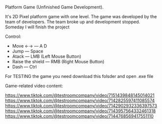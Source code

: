 Platform Game (Unfinished Game Development).

It's 2D Pixel platform game with one level. 
The game was developed by the team of developers. The team broke up and development stopped. Someday I will finish the project

Control: 
  * Move ←→           —   A D
  * Jump              —   Space
  * Atack             —   LMB (Left Mouse Button)
  * Raise the shield  —   RMB (Right Mouse Button)
  * Dash              —   Ctrl

For TESTING the game you need download this folsder and open .exe file

Game-related video content:

https://www.tiktok.com/@testroomcompany/video/7151439848145014021
https://www.tiktok.com/@testroomcompany/video/7142825597411085574
https://www.tiktok.com/@testroomcompany/video/7142902932336397573
https://www.tiktok.com/@testroomcompany/video/7143957564332461318
https://www.tiktok.com/@testroomcompany/video/7144768569417551110
